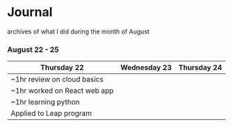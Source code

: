 # Journal
archives of what I did during the month of August

### August 22 - 25
| Thursday 22 | Wednesday 23 | Thursday 24 |
|-------------|--------------|-------------|
|~1hr review on cloud basics|              |             |
|~1hr worked on React web app
|~1hr learning python
| Applied to Leap program
